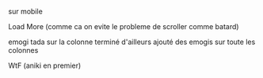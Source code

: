 

sur mobile

Load More (comme ca on evite le probleme de scroller comme batard)

emogi tada
sur la colonne terminé
d'ailleurs ajouté des emogis sur toute les colonnes

WtF (aniki en premier)